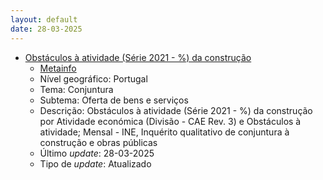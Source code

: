 ```yaml
---
layout: default
date: 28-03-2025
---
```

* [Obstáculos à atividade (Série 2021 - %) da construção](https://www.ine.pt/xportal/xmain?xpid=INE&xpgid=ine_indicadores&indOcorrCod=0011177&contexto=bd&selTab=tab2)
  * [Metainfo](https://www.ine.pt/bddXplorer/htdocs/minfo.jsp?var_cd=0011177&lingua=PT)
  * Nível geográfico: Portugal
  * Tema: Conjuntura
  * Subtema: Oferta de bens e serviços
  * Descrição: Obstáculos à atividade (Série 2021 - %) da construção por Atividade económica (Divisão - CAE Rev. 3) e Obstáculos à atividade; Mensal - INE, Inquérito qualitativo de conjuntura à construção e obras públicas
  * Último _update_: 28-03-2025
  * Tipo de _update_: Atualizado

